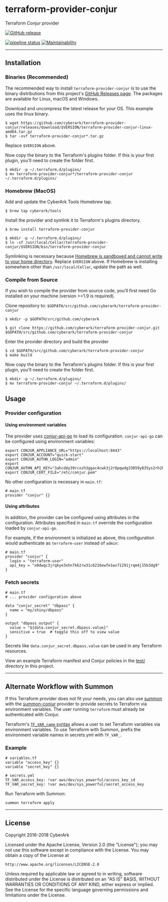 # terraform-provider-conjur

Terraform Conjur provider

[![GitHub release](https://img.shields.io/github/release/cyberark/terraform-provider-conjur.svg)](https://github.com/cyberark/terraform-provider-conjur/releases/latest)

[![pipeline status](https://gitlab.com/cyberark/terraform-provider-conjur/badges/master/pipeline.svg)](https://gitlab.com/cyberark/terraform-provider-conjur/pipelines)
[![Maintainability](https://api.codeclimate.com/v1/badges/e9fc0a2de573aa189a3c/maintainability)](https://codeclimate.com/github/cyberark/terraform-provider-conjur/maintainability)

---

## Installation

### Binaries (Recommended)
The recommended way to install `terraform-provider-conjur` is to use the binary distributions from this project's
[GitHub Releases page](https://github.com/cyberark/terraform-provider-conjur/releases).
The packages are available for Linux, macOS and Windows.

Download and uncompress the latest release for your OS. This example uses the linux binary.

```sh-session
$ wget https://github.com/cyberark/terraform-provider-conjur/releases/download/$VERSION/terraform-provider-conjur-linux-amd64.tar.gz
$ tar -xvf terraform-provider-conjur*.tar.gz
```

Replace `$VERSION` above.

Now copy the binary to the Terraform's plugins folder. If this is your first plugin, you'll need to create the folder first.

```sh-session
$ mkdir -p ~/.terraform.d/plugins/
$ mv terraform-provider-conjur*/terraform-provider-conjur ~/.terraform.d/plugins/
```

### Homebrew (MacOS)

Add and update the CyberArk Tools Homebrew tap.

```sh-session
$ brew tap cyberark/tools
```

Install the provider and symlink it to Terraform's plugins directory.

```sh-session
$ brew install terraform-provider-conjur

$ mkdir -p ~/.terraform.d/plugins/
$ ln -sf /usr/local/Cellar/terraform-provider-conjur/$VERSION/bin/terraform-provider-conjur
```

Symlinking is necessary because
[Homebrew is sandboxed and cannot write to your home directory](https://github.com/Homebrew/brew/issues/2986).
Replace `$VERSION` above.
If Homebrew is installing somewhere other than `/usr/local/Cellar`, update the path as well.

### Compile from Source

If you wish to compile the provider from source code, you'll first need Go installed on your machine (version >=1.9 is required).

Clone repository to: `$GOPATH/src/github.com/cyberark/terraform-provider-conjur`

```sh-session
$ mkdir -p $GOPATH/src/github.com/cyberark

$ git clone https://github.com/cyberark/terraform-provider-conjur.git $GOPATH/src/github.com/cyberark/terraform-provider-conjur
```

Enter the provider directory and build the provider

```sh-session
$ cd $GOPATH/src/github.com/cyberark/terraform-provider-conjur
$ make build
```

Now copy the binary to the Terraform's plugins folder. If this is your first plugin, you'll need to create the folder first.

```sh-session
$ mkdir -p ~/.terraform.d/plugins/
$ mv terraform-provider-conjur ~/.terraform.d/plugins/
```

## Usage

### Provider configuration

#### Using environment variables

The provider uses [conjur-api-go](https://github.com/cyberark/conjur-api-go) to load its
configuration. `conjur-api-go` can be configured using environment variables:

```
export CONJUR_APPLIANCE_URL="https://localhost:8443"
export CONJUR_ACCOUNT="quick-start"
export CONJUR_AUTHN_LOGIN="admin"
export CONJUR_AUTHN_API_KEY="3ahcddy39rcxzh3ggac4cwk3j2r8pqwdg33059y835ys2rh2kzs2a"
export CONJUR_CERT_FILE="/etc/conjur.pem"
```

No other configuration is necessary in `main.tf`:

```
# main.tf
provider "conjur" {}
```

#### Using attributes

In addition, the provider can be configured using attributes in the
configuration. Attributes specified in `main.tf` override the configuration loaded by
`conjur-api-go`.

For example, if the environment is initialized as above, this configuration would
authenticate as `terraform-user` instead of `admin`:

```
# main.tf
provider "conjur" {
  login = "terraform-user"
  api_key = "x0dwqc3jrqkye3xhn7k62rw31c6216ewfe1wv71291jrqm4j15b3dg9"
}
```


### Fetch secrets

```
# main.tf
# ... provider configuration above

data "conjur_secret" "dbpass" {
  name = "my/shiny/dbpass"
}

output "dbpass_output" {
  value = "${data.conjur_secret.dbpass.value}"
  sensitive = true  # toggle this off to view value
}
```

Secrets like `data.conjur_secret.dbpass.value` can be used in any Terraform resources.

View an example Terraform manifest and Conjur policies in the
[test/](test/) directory in this project.

---

## Alternate Workflow with Summon

If this Terraform provider does not fit your needs, you can also use
[summon](https://github.com/cyberark/summon) with the
[summon-conjur](https://github.com/cyberark/summon-conjur) provider
to provide secrets to Terraform via environment variables.
The user running `terraform` must already be authenticated with Conjur.

Terraform's [`TF_VAR_name` syntax](https://www.terraform.io/docs/configuration/environment-variables.html#tf_var_name)
allows a user to set Terraform variables via environment variables.
To use Terraform with Summon, prefix the environment variable names in secrets.yml with `TF_VAR_`.

### Example

```
# variables.tf
variable "access_key" {}
variable "secret_key" {}
```


```
# secrets.yml
TF_VAR_access_key: !var aws/dev/sys_powerful/access_key_id
TF_VAR_secret_key: !var aws/dev/sys_powerful/secret_access_key
```

Run Terraform with Summon:

```
summon terraform apply
```

---

## License

Copyright 2016-2018 CyberArk

Licensed under the Apache License, Version 2.0 (the "License");
you may not use this software except in compliance with the License.
You may obtain a copy of the License at

    http://www.apache.org/licenses/LICENSE-2.0

Unless required by applicable law or agreed to in writing, software
distributed under the License is distributed on an "AS IS" BASIS,
WITHOUT WARRANTIES OR CONDITIONS OF ANY KIND, either express or implied.
See the License for the specific language governing permissions and
limitations under the License.
